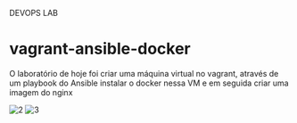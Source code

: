 
DEVOPS LAB
# vagrant-ansible-docker

O laboratório de hoje foi criar uma máquina virtual no vagrant, através de um playbook do Ansible instalar o docker nessa VM e em seguida criar uma imagem do nginx



![2](https://user-images.githubusercontent.com/95580663/236709930-cee317df-b6b4-4f47-ab24-645ea362ce14.png)
![3](https://user-images.githubusercontent.com/95580663/236709954-b0ec87f8-3a81-4ecf-a578-a9bd79e47bdd.png)
